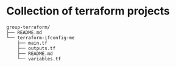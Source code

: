 # Collection of terraform projects

```
group-terraform/
├── README.md
└── terraform-ifconfig-me
    ├── main.tf
    ├── outputs.tf
    ├── README.md
    └── variables.tf
```
